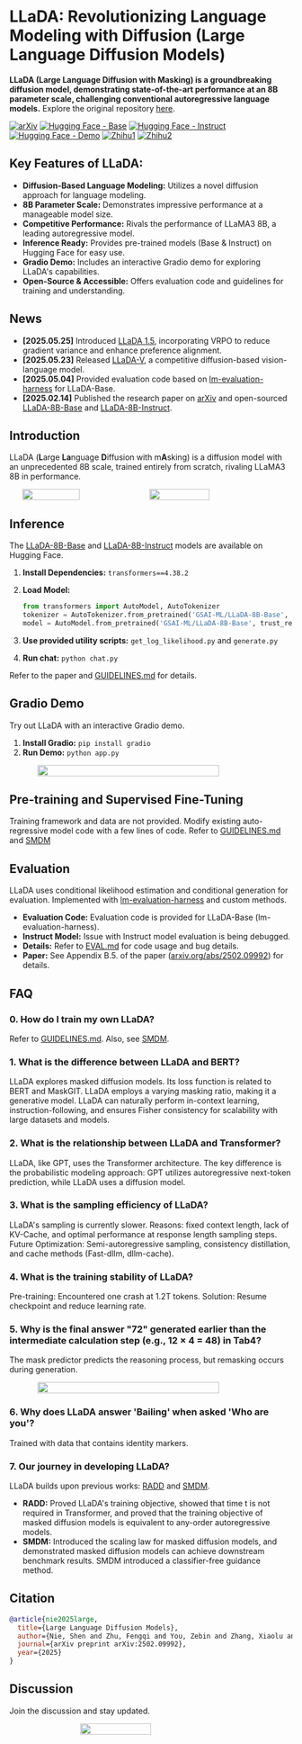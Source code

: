 # LLaDA: Revolutionizing Language Modeling with Diffusion (Large Language Diffusion Models)

**LLaDA (Large Language Diffusion with Masking) is a groundbreaking diffusion model, demonstrating state-of-the-art performance at an 8B parameter scale, challenging conventional autoregressive language models.** Explore the original repository [here](https://github.com/ML-GSAI/LLaDA).

[![arXiv](https://img.shields.io/badge/Paper-arXiv-red.svg)](https://arxiv.org/abs/2502.09992)
[![Hugging Face - Base](https://img.shields.io/badge/Hugging%20Face-LLaDA_Base-FFEB3B)](https://huggingface.co/GSAI-ML/LLaDA-8B-Base)
[![Hugging Face - Instruct](https://img.shields.io/badge/Hugging%20Face-LLaDA_Instruct-FFEB3B)](https://huggingface.co/GSAI-ML/LLaDA-8B-Instruct)
[![Hugging Face - Demo](https://img.shields.io/badge/Hugging%20Face-Demo-blue)](https://huggingface.co/spaces/multimodalart/LLaDA)
[![Zhihu1](https://img.shields.io/badge/Zhihu1-知乎1-blue)](https://zhuanlan.zhihu.com/p/24214732238)
[![Zhihu2](https://img.shields.io/badge/Zhihu2-知乎2-blue)](https://www.zhihu.com/question/1908479621466396378/answer/1910672718174589774?share_code=1kreOq5gzOtnM&utm_psn=1910708245535912148&utm_source=wechat_timeline&utm_medium=social&s_r=0)

## Key Features of LLaDA:

*   **Diffusion-Based Language Modeling:** Utilizes a novel diffusion approach for language modeling.
*   **8B Parameter Scale:** Demonstrates impressive performance at a manageable model size.
*   **Competitive Performance:** Rivals the performance of LLaMA3 8B, a leading autoregressive model.
*   **Inference Ready:** Provides pre-trained models (Base & Instruct) on Hugging Face for easy use.
*   **Gradio Demo:** Includes an interactive Gradio demo for exploring LLaDA's capabilities.
*   **Open-Source & Accessible:** Offers evaluation code and guidelines for training and understanding.

## News

*   **[2025.05.25]** Introduced [LLaDA 1.5](https://ml-gsai.github.io/LLaDA-1.5-Demo/), incorporating VRPO to reduce gradient variance and enhance preference alignment.
*   **[2025.05.23]** Released [LLaDA-V](https://ml-gsai.github.io/LLaDA-V-demo/), a competitive diffusion-based vision-language model.
*   **[2025.05.04]** Provided evaluation code based on [lm-evaluation-harness](https://github.com/EleutherAI/lm-evaluation-harness) for LLaDA-Base.
*   **[2025.02.14]** Published the research paper on [arXiv](https://arxiv.org/abs/2502.09992) and open-sourced [LLaDA-8B-Base](https://huggingface.co/GSAI-ML/LLaDA-8B-Base) and [LLaDA-8B-Instruct](https://huggingface.co/GSAI-ML/LLaDA-8B-Instruct).

## Introduction

LLaDA (<b>L</b>arge <b>La</b>nguage <b>D</b>iffusion with m<b>A</b>sking) is a diffusion model with an unprecedented 8B scale, trained entirely from scratch, rivaling LLaMA3 8B in performance.

<div style="display: flex; justify-content: center; flex-wrap: wrap;">
    <img src="./imgs/LLaDA_vs_LLaMA.svg" style="width: 45%" />
    <img src="./imgs/LLaDA_vs_LLaMA_chat.svg" style="width: 46%" />
</div>

## Inference

The [LLaDA-8B-Base](https://huggingface.co/GSAI-ML/LLaDA-8B-Base) and [LLaDA-8B-Instruct](https://huggingface.co/GSAI-ML/LLaDA-8B-Instruct) models are available on Hugging Face.

1.  **Install Dependencies:** `transformers==4.38.2`
2.  **Load Model:**

    ```python
    from transformers import AutoModel, AutoTokenizer
    tokenizer = AutoTokenizer.from_pretrained('GSAI-ML/LLaDA-8B-Base', trust_remote_code=True)
    model = AutoModel.from_pretrained('GSAI-ML/LLaDA-8B-Base', trust_remote_code=True, torch_dtype=torch.bfloat16)
    ```
3.  **Use provided utility scripts:** `get_log_likelihood.py` and `generate.py`
4.  **Run chat:** `python chat.py`

Refer to the paper and [GUIDELINES.md](GUIDELINES.md) for details.

## Gradio Demo

Try out LLaDA with an interactive Gradio demo.

1.  **Install Gradio:** `pip install gradio`
2.  **Run Demo:** `python app.py`

<div style="display: flex; justify-content: center; flex-wrap: wrap;">
    <img src="./imgs/example_gradio.gif" style="width: 80%" />
</div>

## Pre-training and Supervised Fine-Tuning

Training framework and data are not provided.
Modify existing auto-regressive model code with a few lines of code.
Refer to [GUIDELINES.md](GUIDELINES.md) and [SMDM](https://github.com/ML-GSAI/SMDM)

## Evaluation

LLaDA uses conditional likelihood estimation and conditional generation for evaluation.
Implemented with [lm-evaluation-harness](https://github.com/EleutherAI/lm-evaluation-harness) and custom methods.

*   **Evaluation Code:** Evaluation code is provided for LLaDA-Base (lm-evaluation-harness).
*   **Instruct Model:** Issue with Instruct model evaluation is being debugged.
*   **Details:** Refer to [EVAL.md](EVAL.md) for code usage and bug details.
*   **Paper:** See Appendix B.5. of the paper ([arxiv.org/abs/2502.09992](https://arxiv.org/abs/2502.09992)) for details.

## FAQ

### 0. How do I train my own LLaDA?

Refer to [GUIDELINES.md](GUIDELINES.md).  Also, see [SMDM](https://github.com/ML-GSAI/SMDM).

### 1. What is the difference between LLaDA and BERT?

LLaDA explores masked diffusion models. Its loss function is related to BERT and MaskGIT.
LLaDA employs a varying masking ratio, making it a generative model.
LLaDA can naturally perform in-context learning, instruction-following, and ensures Fisher consistency
for scalability with large datasets and models.

### 2. What is the relationship between LLaDA and Transformer?

LLaDA, like GPT, uses the Transformer architecture.
The key difference is the probabilistic modeling approach: GPT utilizes autoregressive next-token prediction, while LLaDA uses a diffusion model.

### 3. What is the sampling efficiency of LLaDA?

LLaDA's sampling is currently slower.
Reasons: fixed context length, lack of KV-Cache, and optimal performance at response length sampling steps.
Future Optimization: Semi-autoregressive sampling, consistency distillation, and cache methods (Fast-dllm, dllm-cache).

### 4. What is the training stability of LLaDA?

Pre-training: Encountered one crash at 1.2T tokens.  Solution: Resume checkpoint and reduce learning rate.

### 5. Why is the final answer "72" generated earlier than the intermediate calculation step (e.g., 12 × 4 = 48) in Tab4?

The mask predictor predicts the reasoning process, but remasking occurs during generation.

<div style="display: flex; justify-content: center; flex-wrap: wrap;">
    <img src="./imgs/diff_remask.gif" style="width: 80%" />
</div>

### 6. Why does LLaDA answer 'Bailing' when asked 'Who are you'?

Trained with data that contains identity markers.

### 7. Our journey in developing LLaDA?

LLaDA builds upon previous works: [RADD](https://arxiv.org/abs/2406.03736) and [SMDM](https://arxiv.org/abs/2410.18514).

*   **RADD:** Proved LLaDA's training objective, showed that time t is not required in Transformer, and proved that the training objective of masked diffusion models is equivalent to any-order autoregressive models.
*   **SMDM:** Introduced the scaling law for masked diffusion models, and demonstrated masked diffusion models can achieve downstream benchmark results. SMDM introduced a classifier-free guidance method.

## Citation

```bibtex
@article{nie2025large,
  title={Large Language Diffusion Models},
  author={Nie, Shen and Zhu, Fengqi and You, Zebin and Zhang, Xiaolu and Ou, Jingyang and Hu, Jun and Zhou, Jun and Lin, Yankai and Wen, Ji-Rong and Li, Chongxuan},
  journal={arXiv preprint arXiv:2502.09992},
  year={2025}
}
```

## Discussion

Join the discussion and stay updated.
<div style="display: flex; justify-content: center; flex-wrap: wrap;">
    <img src="./imgs/QR.jpg" style="width: 50%" />
</div>